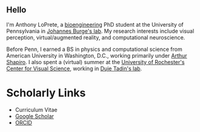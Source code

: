 ## Hello

I'm Anthony LoPrete, a [bioengineering](https://be.seas.upenn.edu/) PhD student at the University of Pennsylvania in [Johannes Burge's lab](http://burgelab.psych.upenn.edu/). My research interests include visual perception, virtual/augmented reality, and computational neuroscience. 

Before Penn, I earned a BS in physics and computational science from American University in Washington, D.C., working primarily under [Arthur Shapiro](https://www.american.edu/cas/faculty/arthurs.cfm). I also spent a (virtual) summer at the [University of Rochester's Center for Visual Science](https://www.cvs.rochester.edu/), working in [Duje Tadin's lab](https://www2.bcs.rochester.edu/sites/duje/).

# Scholarly Links
* Curriculum Vitae
* [Google Scholar](https://scholar.google.com/citations?user=UwY-PKQAAAAJ&hl=en)
* [ORCID](https://orcid.org/0000-0001-5387-7779)
